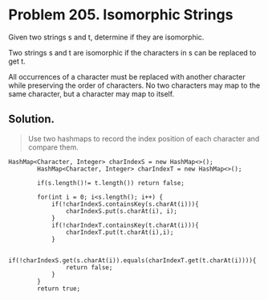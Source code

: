 # Problem 205. Isomorphic Strings
Given two strings s and t, determine if they are isomorphic.

Two strings s and t are isomorphic if the characters in s can be replaced to get t.

All occurrences of a character must be replaced with another character while preserving the order of characters. No two characters may map to the same character, but a character may map to itself.

## Solution. 
> Use two hashmaps to record the index position of each character and compare them.
```
HashMap<Character, Integer> charIndexS = new HashMap<>();
        HashMap<Character, Integer> charIndexT = new HashMap<>();

        if(s.length()!= t.length()) return false;

        for(int i = 0; i<s.length(); i++) {
            if(!charIndexS.containsKey(s.charAt(i))){
                charIndexS.put(s.charAt(i), i);
            }
            if(!charIndexT.containsKey(t.charAt(i))){
                charIndexT.put(t.charAt(i),i);
            }

            if(!charIndexS.get(s.charAt(i)).equals(charIndexT.get(t.charAt(i)))){
                return false;
            }
        }
        return true;
```